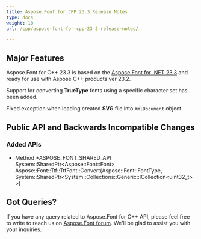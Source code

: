 ```yaml
---
title: Aspose.Font for CPP 23.3 Release Notes
type: docs
weight: 10
url: /cpp/aspose-font-for-cpp-23-3-release-notes/

---
```

## Major Features

Aspose.Font for C++ 23.3  is based on the [Aspose.Font for .NET 23.3](/font/net/aspose-font-for-net-23-3-release-notes/) and ready for use with Aspose C++ products ver 23.2.

Support for converting **TrueType** fonts using a specific character set has been added.

Fixed exception when loading created **SVG** file into `XmlDocument` object.

## Public API and Backwards Incompatible Changes

### Added APIs
* Method *ASPOSE_FONT_SHARED_API System::SharedPtr\<Aspose::Font::Font\> Aspose::Font::Ttf::TtfFont::Convert(Aspose::Font::FontType, System::SharedPtr\<System::Collections::Generic::ICollection\<uint32_t\>\>)

## Got Queries?
If you have any query related to Aspose.Font for C++ API, please feel free to write to reach us on [Aspose.Font forum](https://forum.aspose.com/c/font/). We'll be glad to assist you with your inquiries.
